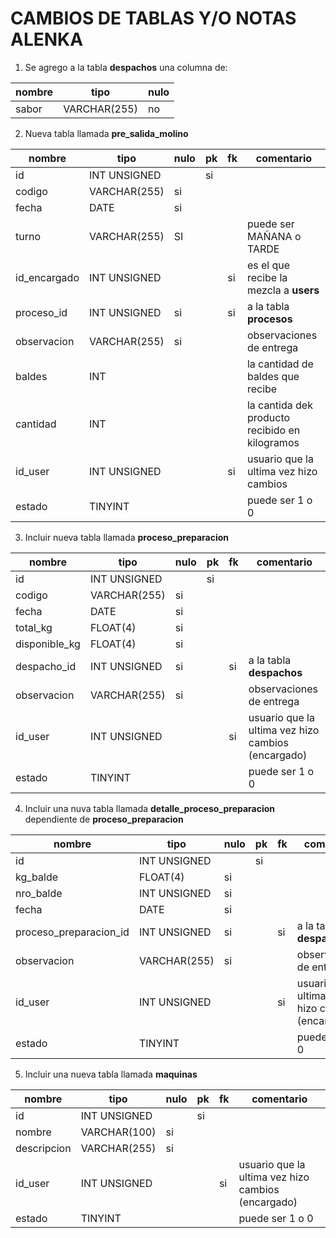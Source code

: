 # CAMBIOS DE TABLAS Y/O NOTAS ALENKA

1. Se agrego a la tabla **despachos** una columna de:

| nombre | tipo | nulo |
|---|---|---|
| sabor | VARCHAR(255) | no |

2. Nueva tabla llamada **pre_salida_molino**

| nombre | tipo | nulo | pk | fk | comentario |
|---|---|---|---|---|---|
| id | INT UNSIGNED |  | si | |
| codigo | VARCHAR(255) | si |
| fecha | DATE | si | |
| turno | VARCHAR(255) | SI | | | puede ser MAÑANA o TARDE 
| id_encargado | INT UNSIGNED | | | si | es el que recibe la mezcla a  **users**
| proceso_id | INT UNSIGNED | si | | si | a la tabla **procesos**
| observacion | VARCHAR(255) | si | | | observaciones de entrega
| baldes | INT |  | | | la cantidad de baldes que recibe
| cantidad | INT |  | | | la cantida dek producto recibido en kilogramos
| id_user | INT UNSIGNED |  | | si | usuario que la ultima vez hizo cambios
| estado | TINYINT | | | | puede ser 1 o 0


3. Incluir nueva tabla llamada **proceso_preparacion** 

| nombre | tipo | nulo | pk | fk | comentario |
|---|---|---|---|---|---|
| id | INT UNSIGNED |  | si | |
| codigo | VARCHAR(255) | si |
| fecha | DATE | si | |
| total_kg | FLOAT(4) | si | | | 
| disponible_kg | FLOAT(4) | si | | |  
| despacho_id | INT UNSIGNED | si | | si | a la tabla **despachos**
| observacion | VARCHAR(255) | si | | | observaciones de entrega
| id_user | INT UNSIGNED |  | | si | usuario que la ultima vez hizo cambios (encargado)
| estado | TINYINT | | | | puede ser 1 o 0

4. Incluir una nuva tabla llamada **detalle_proceso_preparacion** dependiente de **proceso_preparacion**

| nombre | tipo | nulo | pk | fk | comentario |
|---|---|---|---|---|---|
| id | INT UNSIGNED |  | si | |
| kg_balde | FLOAT(4) | si | | | 
| nro_balde | INT UNSIGNED | si | | |  
| fecha | DATE | si | |
| proceso_preparacion_id | INT UNSIGNED | si | | si | a la tabla **despachos**
| observacion | VARCHAR(255) | si | | | observaciones de entrega
| id_user | INT UNSIGNED |  | | si | usuario que la ultima vez hizo cambios (encargado)
| estado | TINYINT | | | | puede ser 1 o 0

5. Incluir una nueva tabla llamada **maquinas**

| nombre | tipo | nulo | pk | fk | comentario |
|---|---|---|---|---|---|
| id | INT UNSIGNED |  | si | |
| nombre | VARCHAR(100) | si | | | 
| descripcion | VARCHAR(255) | si | | |
| id_user | INT UNSIGNED |  | | si | usuario que la ultima vez hizo cambios (encargado)
| estado | TINYINT | | | | puede ser 1 o 0